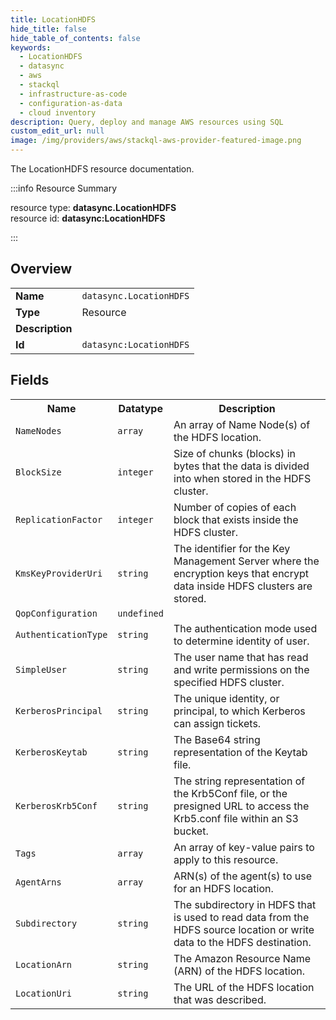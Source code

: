```yaml
---
title: LocationHDFS
hide_title: false
hide_table_of_contents: false
keywords:
  - LocationHDFS
  - datasync
  - aws
  - stackql
  - infrastructure-as-code
  - configuration-as-data
  - cloud inventory
description: Query, deploy and manage AWS resources using SQL
custom_edit_url: null
image: /img/providers/aws/stackql-aws-provider-featured-image.png
---
```

The LocationHDFS resource documentation.

:::info Resource Summary

<div class="row">
<div class="providerDocColumn">
<span>resource type:&nbsp;<b>datasync.LocationHDFS</b></span><br />
<span>resource id:&nbsp;<b>datasync:LocationHDFS</b></span><br />
</div>
</div>

:::

## Overview
<table><tbody>
<tr><td><b>Name</b></td><td><code>datasync.LocationHDFS</code></td></tr>
<tr><td><b>Type</b></td><td>Resource</td></tr>
<tr><td><b>Description</b></td><td></td></tr>
<tr><td><b>Id</b></td><td><code>datasync:LocationHDFS</code></td></tr>
</tbody></table>

## Fields
<table><tbody>
<tr><th>Name</th><th>Datatype</th><th>Description</th></tr>
<tr><td><code>NameNodes</code></td><td><code>array</code></td><td>An array of Name Node(s) of the HDFS location.</td></tr><tr><td><code>BlockSize</code></td><td><code>integer</code></td><td>Size of chunks (blocks) in bytes that the data is divided into when stored in the HDFS cluster.</td></tr><tr><td><code>ReplicationFactor</code></td><td><code>integer</code></td><td>Number of copies of each block that exists inside the HDFS cluster.</td></tr><tr><td><code>KmsKeyProviderUri</code></td><td><code>string</code></td><td>The identifier for the Key Management Server where the encryption keys that encrypt data inside HDFS clusters are stored.</td></tr><tr><td><code>QopConfiguration</code></td><td><code>undefined</code></td><td></td></tr><tr><td><code>AuthenticationType</code></td><td><code>string</code></td><td>The authentication mode used to determine identity of user.</td></tr><tr><td><code>SimpleUser</code></td><td><code>string</code></td><td>The user name that has read and write permissions on the specified HDFS cluster.</td></tr><tr><td><code>KerberosPrincipal</code></td><td><code>string</code></td><td>The unique identity, or principal, to which Kerberos can assign tickets.</td></tr><tr><td><code>KerberosKeytab</code></td><td><code>string</code></td><td>The Base64 string representation of the Keytab file.</td></tr><tr><td><code>KerberosKrb5Conf</code></td><td><code>string</code></td><td>The string representation of the Krb5Conf file, or the presigned URL to access the Krb5.conf file within an S3 bucket.</td></tr><tr><td><code>Tags</code></td><td><code>array</code></td><td>An array of key-value pairs to apply to this resource.</td></tr><tr><td><code>AgentArns</code></td><td><code>array</code></td><td>ARN(s) of the agent(s) to use for an HDFS location.</td></tr><tr><td><code>Subdirectory</code></td><td><code>string</code></td><td>The subdirectory in HDFS that is used to read data from the HDFS source location or write data to the HDFS destination.</td></tr><tr><td><code>LocationArn</code></td><td><code>string</code></td><td>The Amazon Resource Name (ARN) of the HDFS location.</td></tr><tr><td><code>LocationUri</code></td><td><code>string</code></td><td>The URL of the HDFS location that was described.</td></tr>
</tbody></table>
